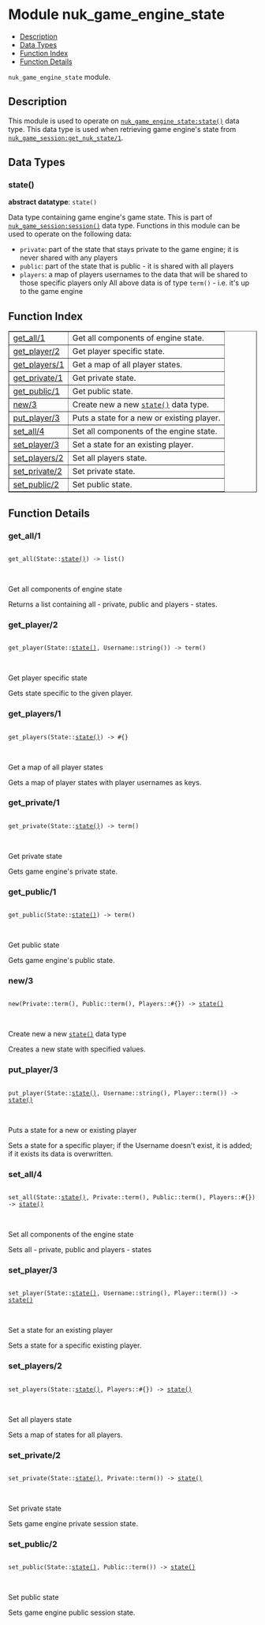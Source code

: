 

# Module nuk_game_engine_state #
* [Description](#description)
* [Data Types](#types)
* [Function Index](#index)
* [Function Details](#functions)

`nuk_game_engine_state` module.

<a name="description"></a>

## Description ##
This module is used to operate on [`nuk_game_engine_state:state()`](nuk_game_engine_state.md#type-state) data
type. This data type is used when retrieving game engine's state from
[`nuk_game_session:get_nuk_state/1`](nuk_game_session.md#get_nuk_state-1).
<a name="types"></a>

## Data Types ##




### <a name="type-state">state()</a> ###


__abstract datatype__: `state()`

 Data type containing game engine's game state. This is part of
[`nuk_game_session:session()`](nuk_game_session.md#type-session) data type. Functions in this module can
be used to operate on the following data:
- `private`: part of the state that stays private to the game engine; it is
never shared with any players
- `public`: part of the state that is public - it is shared with all players
- `players`: a map of players usernames to the data that will be shared to
those specific players only
All above data is of type `term()` - i.e. it's up to the game engine

<a name="index"></a>

## Function Index ##


<table width="100%" border="1" cellspacing="0" cellpadding="2" summary="function index"><tr><td valign="top"><a href="#get_all-1">get_all/1</a></td><td>Get all components of engine state.</td></tr><tr><td valign="top"><a href="#get_player-2">get_player/2</a></td><td>Get player specific state.</td></tr><tr><td valign="top"><a href="#get_players-1">get_players/1</a></td><td>Get a map of all player states.</td></tr><tr><td valign="top"><a href="#get_private-1">get_private/1</a></td><td>Get private state.</td></tr><tr><td valign="top"><a href="#get_public-1">get_public/1</a></td><td>Get public state.</td></tr><tr><td valign="top"><a href="#new-3">new/3</a></td><td>Create new a new <a href="#type-state"><code>state()</code></a> data type.</td></tr><tr><td valign="top"><a href="#put_player-3">put_player/3</a></td><td>Puts a state for a new or existing player.</td></tr><tr><td valign="top"><a href="#set_all-4">set_all/4</a></td><td>Set all components of the engine state.</td></tr><tr><td valign="top"><a href="#set_player-3">set_player/3</a></td><td>Set a state for an existing player.</td></tr><tr><td valign="top"><a href="#set_players-2">set_players/2</a></td><td>Set all players state.</td></tr><tr><td valign="top"><a href="#set_private-2">set_private/2</a></td><td>Set private state.</td></tr><tr><td valign="top"><a href="#set_public-2">set_public/2</a></td><td>Set public state.</td></tr></table>


<a name="functions"></a>

## Function Details ##

<a name="get_all-1"></a>

### get_all/1 ###

<pre><code>
get_all(State::<a href="#type-state">state()</a>) -&gt; list()
</code></pre>
<br />

Get all components of engine state

Returns a list containing all - private, public and players - states.

<a name="get_player-2"></a>

### get_player/2 ###

<pre><code>
get_player(State::<a href="#type-state">state()</a>, Username::string()) -&gt; term()
</code></pre>
<br />

Get player specific state

Gets state specific to the given player.

<a name="get_players-1"></a>

### get_players/1 ###

<pre><code>
get_players(State::<a href="#type-state">state()</a>) -&gt; #{}
</code></pre>
<br />

Get a map of all player states

Gets a map of player states with player usernames as keys.

<a name="get_private-1"></a>

### get_private/1 ###

<pre><code>
get_private(State::<a href="#type-state">state()</a>) -&gt; term()
</code></pre>
<br />

Get private state

Gets game engine's private state.

<a name="get_public-1"></a>

### get_public/1 ###

<pre><code>
get_public(State::<a href="#type-state">state()</a>) -&gt; term()
</code></pre>
<br />

Get public state

Gets game engine's public state.

<a name="new-3"></a>

### new/3 ###

<pre><code>
new(Private::term(), Public::term(), Players::#{}) -&gt; <a href="#type-state">state()</a>
</code></pre>
<br />

Create new a new [`state()`](#type-state) data type

Creates a new state with specified values.

<a name="put_player-3"></a>

### put_player/3 ###

<pre><code>
put_player(State::<a href="#type-state">state()</a>, Username::string(), Player::term()) -&gt; <a href="#type-state">state()</a>
</code></pre>
<br />

Puts a state for a new or existing player

Sets a state for a specific player; if the Username doesn't exist, it is
added; if it exists its data is overwritten.

<a name="set_all-4"></a>

### set_all/4 ###

<pre><code>
set_all(State::<a href="#type-state">state()</a>, Private::term(), Public::term(), Players::#{}) -&gt; <a href="#type-state">state()</a>
</code></pre>
<br />

Set all components of the engine state

Sets all - private, public and players - states

<a name="set_player-3"></a>

### set_player/3 ###

<pre><code>
set_player(State::<a href="#type-state">state()</a>, Username::string(), Player::term()) -&gt; <a href="#type-state">state()</a>
</code></pre>
<br />

Set a state for an existing player

Sets a state for a specific existing player.

<a name="set_players-2"></a>

### set_players/2 ###

<pre><code>
set_players(State::<a href="#type-state">state()</a>, Players::#{}) -&gt; <a href="#type-state">state()</a>
</code></pre>
<br />

Set all players state

Sets a map of states for all players.

<a name="set_private-2"></a>

### set_private/2 ###

<pre><code>
set_private(State::<a href="#type-state">state()</a>, Private::term()) -&gt; <a href="#type-state">state()</a>
</code></pre>
<br />

Set private state

Sets game engine private session state.

<a name="set_public-2"></a>

### set_public/2 ###

<pre><code>
set_public(State::<a href="#type-state">state()</a>, Public::term()) -&gt; <a href="#type-state">state()</a>
</code></pre>
<br />

Set public state

Sets game engine public session state.

